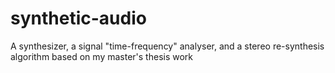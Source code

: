 # synthetic-audio
A synthesizer, a signal "time-frequency" analyser, and a stereo re-synthesis algorithm based on my master's thesis work
